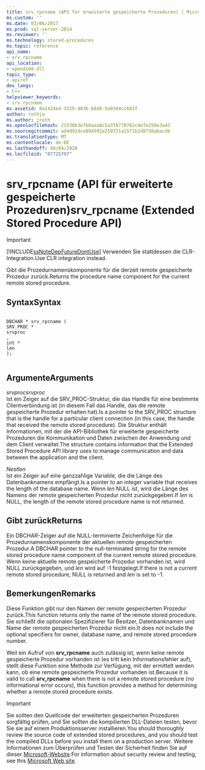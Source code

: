 ```yaml
---
title: srv_rpcname (API für erweiterte gespeicherte Prozeduren) | Microsoft-Dokumentation
ms.custom: ''
ms.date: 03/06/2017
ms.prod: sql-server-2014
ms.reviewer: ''
ms.technology: stored-procedures
ms.topic: reference
api_name:
- srv_rpcname
api_location:
- opends60.dll
topic_type:
- apiref
dev_langs:
- C++
helpviewer_keywords:
- srv_rpcname
ms.assetid: 0a1424e4-3319-4836-b8d8-5e0344cc683f
author: rothja
ms.author: jroth
ms.openlocfilehash: 21530b3e7b8aaa8c5a3f8770762cde7e258e3a43
ms.sourcegitcommit: ad4d92dce894592a259721a1571b1d8736abacdb
ms.translationtype: MT
ms.contentlocale: de-DE
ms.lasthandoff: 08/04/2020
ms.locfileid: "87725797"
---
```

# <a name="srv_rpcname-extended-stored-procedure-api"></a><span data-ttu-id="8d2a7-102">srv_rpcname (API für erweiterte gespeicherte Prozeduren)</span><span class="sxs-lookup"><span data-stu-id="8d2a7-102">srv_rpcname (Extended Stored Procedure API)</span></span>
    
> [!IMPORTANT]  
>  [!INCLUDE[ssNoteDepFutureDontUse](../../includes/ssnotedepfuturedontuse-md.md)] <span data-ttu-id="8d2a7-103">Verwenden Sie stattdessen die CLR-Integration.</span><span class="sxs-lookup"><span data-stu-id="8d2a7-103">Use CLR integration instead.</span></span>  
  
 <span data-ttu-id="8d2a7-104">Gibt die Prozedurnamenskomponente für die derzeit remote gespeicherte Prozedur zurück.</span><span class="sxs-lookup"><span data-stu-id="8d2a7-104">Returns the procedure name component for the current remote stored procedure.</span></span>  
  
## <a name="syntax"></a><span data-ttu-id="8d2a7-105">Syntax</span><span class="sxs-lookup"><span data-stu-id="8d2a7-105">Syntax</span></span>  
  
```  
  
DBCHAR * srv_rpcname (  
SRV_PROC *  
srvproc  
,  
int *  
len   
);  
  
```  
  
## <a name="arguments"></a><span data-ttu-id="8d2a7-106">Argumente</span><span class="sxs-lookup"><span data-stu-id="8d2a7-106">Arguments</span></span>  
 <span data-ttu-id="8d2a7-107">*srvproc*</span><span class="sxs-lookup"><span data-stu-id="8d2a7-107">*srvproc*</span></span>  
 <span data-ttu-id="8d2a7-108">Ist ein Zeiger auf die SRV_PROC-Struktur, die das Handle für eine bestimmte Clientverbindung ist (in diesem Fall das Handle, das die remote gespeicherte Prozedur erhalten hat).</span><span class="sxs-lookup"><span data-stu-id="8d2a7-108">Is a pointer to the SRV_PROC structure that is the handle for a particular client connection (in this case, the handle that received the remote stored procedure).</span></span> <span data-ttu-id="8d2a7-109">Die Struktur enthält Informationen, mit der die API-Bibliothek für erweiterte gespeicherte Prozeduren die Kommunikation und Daten zwischen der Anwendung und dem Client verwaltet.</span><span class="sxs-lookup"><span data-stu-id="8d2a7-109">The structure contains information that the Extended Stored Procedure API library uses to manage communication and data between the application and the client.</span></span>  
  
 <span data-ttu-id="8d2a7-110">*Nest*</span><span class="sxs-lookup"><span data-stu-id="8d2a7-110">*len*</span></span>  
 <span data-ttu-id="8d2a7-111">Ist ein Zeiger auf eine ganzzahlige Variable, die die Länge des Datenbanknamens empfängt.</span><span class="sxs-lookup"><span data-stu-id="8d2a7-111">Is a pointer to an integer variable that receives the length of the database name.</span></span> <span data-ttu-id="8d2a7-112">Wenn *len* NULL ist, wird die Länge des Namens der remote gespeicherten Prozedur nicht zurückgegeben.</span><span class="sxs-lookup"><span data-stu-id="8d2a7-112">If *len* is NULL, the length of the remote stored procedure name is not returned.</span></span>  
  
## <a name="returns"></a><span data-ttu-id="8d2a7-113">Gibt zurück</span><span class="sxs-lookup"><span data-stu-id="8d2a7-113">Returns</span></span>  
 <span data-ttu-id="8d2a7-114">Ein DBCHAR-Zeiger auf die NULL-terminierte Zeichenfolge für die Prozedurnamenskomponente der aktuellen remote gespeicherten Prozedur.</span><span class="sxs-lookup"><span data-stu-id="8d2a7-114">A DBCHAR pointer to the null-terminated string for the remote stored procedure name component of the current remote stored procedure.</span></span> <span data-ttu-id="8d2a7-115">Wenn keine aktuelle remote gespeicherte Prozedur vorhanden ist, wird NULL zurückgegeben, und *len* wird auf -1 festgelegt.</span><span class="sxs-lookup"><span data-stu-id="8d2a7-115">If there is not a current remote stored procedure, NULL is returned and *len* is set to -1.</span></span>  
  
## <a name="remarks"></a><span data-ttu-id="8d2a7-116">Bemerkungen</span><span class="sxs-lookup"><span data-stu-id="8d2a7-116">Remarks</span></span>  
 <span data-ttu-id="8d2a7-117">Diese Funktion gibt nur den Namen der remote gespeicherten Prozedur zurück.</span><span class="sxs-lookup"><span data-stu-id="8d2a7-117">This function returns only the name of the remote stored procedure.</span></span> <span data-ttu-id="8d2a7-118">Sie schließt die optionalen Spezifizierer für Besitzer, Datenbanknamen und Name der remote gespeicherten Prozedur nicht ein.</span><span class="sxs-lookup"><span data-stu-id="8d2a7-118">It does not include the optional specifiers for owner, database name, and remote stored procedure number.</span></span>  
  
 <span data-ttu-id="8d2a7-119">Weil ein Aufruf von **srv_rpcname** auch zulässig ist, wenn keine remote gespeicherte Prozedur vorhanden ist (es tritt kein Informationsfehler auf), stellt diese Funktion eine Methode zur Verfügung, mit der ermittelt werden kann, ob eine remote gespeicherte Prozedur vorhanden ist.</span><span class="sxs-lookup"><span data-stu-id="8d2a7-119">Because it is valid to call **srv_rpcname** when there is not a remote stored procedure (no informational error occurs), this function provides a method for determining whether a remote stored procedure exists.</span></span>  
  
> [!IMPORTANT]  
>  <span data-ttu-id="8d2a7-120">Sie sollten den Quellcode der erweiterten gespeicherten Prozeduren sorgfältig prüfen, und Sie sollten die kompilierten DLL-Dateien testen, bevor Sie sie auf einem Produktionsserver installieren.</span><span class="sxs-lookup"><span data-stu-id="8d2a7-120">You should thoroughly review the source code of extended stored procedures, and you should test the compiled DLLs before you install them on a production server.</span></span> <span data-ttu-id="8d2a7-121">Weitere Informationen zum Überprüfen und Testen der Sicherheit finden Sie auf dieser [Microsoft-Website](https://go.microsoft.com/fwlink/?LinkID=54761&amp;clcid=0x409https://msdn.microsoft.com/security/).</span><span class="sxs-lookup"><span data-stu-id="8d2a7-121">For information about security review and testing, see this [Microsoft Web site](https://go.microsoft.com/fwlink/?LinkID=54761&amp;clcid=0x409https://msdn.microsoft.com/security/).</span></span>  
  
  

